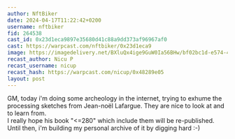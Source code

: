 ```yaml
---
author: NftBiker
date: 2024-04-17T11:22:42+0200
username: nftbiker
fid: 264538
cast_id: 0x23d1eca9897e35680d41c88a9dd373af96967af0
cast: https://warpcast.com/nftbiker/0x23d1eca9
image: https://imagedelivery.net/BXluQx4ige9GuW0Ia56BHw/bf02bc1d-e574-4653-c758-822123ecd200/original
recast_author: Nicu P
recast_username: nicup
recast_hash: https://warpcast.com/nicup/0x48289e05
layout: post
---
```

GM, today i'm doing some archeology in the internet, trying to exhume the processing sketches from Jean-noël Lafargue. They are nice to look at and to learn from.  
I really hope his book "<=280" which include them will be re-published. Until then, i'm building my personal archive of it by digging hard :-)  

<img src='https://imagedelivery.net/BXluQx4ige9GuW0Ia56BHw/bf02bc1d-e574-4653-c758-822123ecd200/original' alt='' referrerpolicy='no-referrer'/>
